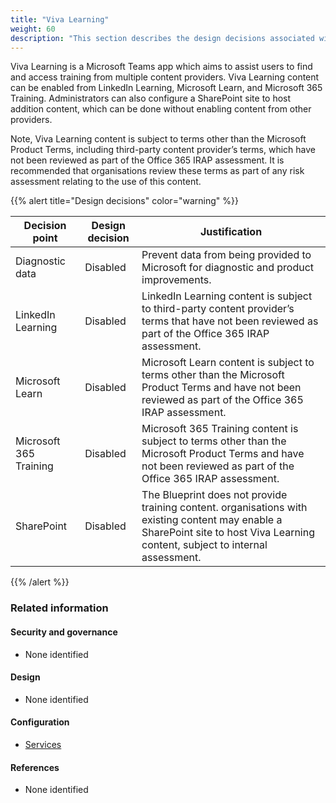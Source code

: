 ```yaml
---
title: "Viva Learning"
weight: 60
description: "This section describes the design decisions associated with the Blueprint for Secure Cloud Platform, Endpoints and Shared Services for system(s) built using ASD's Blueprint for Secure Cloud."
---
```


Viva Learning is a Microsoft Teams app which aims to assist users to find and access training from multiple content providers. Viva Learning content can be enabled from LinkedIn Learning, Microsoft Learn, and Microsoft 365 Training. Administrators can also configure a SharePoint site to host addition content, which can be done without enabling content from other providers.

Note, Viva Learning content is subject to terms other than the Microsoft Product Terms, including third-party content provider’s terms, which have not been reviewed as part of the Office 365 IRAP assessment. It is recommended that organisations review these terms as part of any risk assessment relating to the use of this content.

{{% alert title="Design decisions" color="warning" %}}

| Decision point         | Design decision | Justification                                                                                                                                                                    |
| ---------------------- | --------------- | -------------------------------------------------------------------------------------------------------------------------------------------------------------------------------- |
| Diagnostic data        | Disabled        | Prevent data from being provided to Microsoft for diagnostic and product improvements.                                                                                           |
| LinkedIn Learning      | Disabled        | LinkedIn Learning content is subject to third-party content provider’s terms that have not been reviewed as part of the Office 365 IRAP assessment.                              |
| Microsoft Learn        | Disabled        | Microsoft Learn content is subject to terms other than the Microsoft Product Terms and have not been reviewed as part of the Office 365 IRAP assessment.                         |
| Microsoft 365 Training | Disabled        | Microsoft 365 Training content is subject to terms other than the Microsoft Product Terms and have not been reviewed as part of the Office 365 IRAP assessment.                  |
| SharePoint             | Disabled        | The Blueprint does not provide training content. organisations with existing content may enable a SharePoint site to host Viva Learning content, subject to internal assessment. |

{{% /alert %}}

### Related information

#### Security and governance

- None identified

#### Design

- None identified

#### Configuration

- [Services](/configuration/microsoft-365/settings/services)

#### References

- None identified
